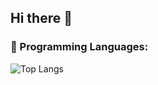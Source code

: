 ## Hi there 👋

### 💬 Programming Languages:
![Top Langs](https://github-readme-stats.vercel.app/api/top-langs/?username=KevinM321&layout=compact&langs_count=5&theme=prussian)



<!--
**KevinM321/KevinM321** is a ✨ _special_ ✨ repository because its `README.md` (this file) appears on your GitHub profile.

Here are some ideas to get you started:

- 🔭 I’m currently working on ...
- 🌱 I’m currently learning ...
- 👯 I’m looking to collaborate on ...
- 🤔 I’m looking for help with ...
- 💬 Ask me about ...
- 📫 How to reach me: ...
- 😄 Pronouns: ...
- ⚡ Fun fact: ...
-->
